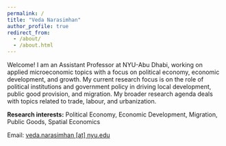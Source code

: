 ```yaml
---
permalink: /
title: "Veda Narasimhan"
author_profile: true
redirect_from: 
  - /about/
  - /about.html
---
```


Welcome! I am an Assistant Professor at NYU-Abu Dhabi, working on applied microeconomic topics with a focus on political economy, economic development, and growth. My current research focus is on the role of political institutions and government policy in driving local development, public good provision, and migration. My broader research agenda deals with topics related to trade, labour, and urbanization.

**Research interests:** Political Economy, Economic Development, Migration, Public Goods, Spatial Economics

Email: [veda.narasimhan [at] nyu.edu](mailto:veda.narasimhan@nyu.edu?subject=[GitHub]%20Source%20Han%20Sans)

<!--- excerpt: "Veda Narasimhan" --->

